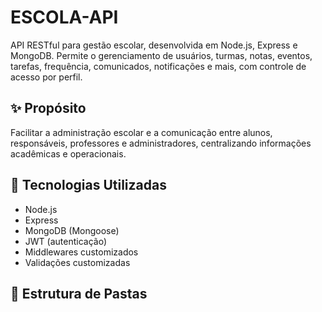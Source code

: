 # ESCOLA-API

API RESTful para gestão escolar, desenvolvida em Node.js, Express e MongoDB. Permite o gerenciamento de usuários, turmas, notas, eventos, tarefas, frequência, comunicados, notificações e mais, com controle de acesso por perfil.

## ✨ Propósito

Facilitar a administração escolar e a comunicação entre alunos, responsáveis, professores e administradores, centralizando informações acadêmicas e operacionais.

## 🚀 Tecnologias Utilizadas

- Node.js
- Express
- MongoDB (Mongoose)
- JWT (autenticação)
- Middlewares customizados
- Validações customizadas

## 📁 Estrutura de Pastas
